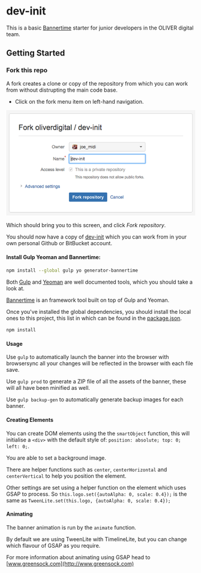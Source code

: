 # dev-init

This is a basic [Bannertime](https://github.com/pyramidium/generator-bannertime) starter for junior developers in the OLIVER digital team.


## Getting Started

### Fork this repo

A fork creates a clone or copy of the repository from which you can work from without distrupting the main code base.

* Click on the fork menu item on left-hand navigation.

![Fork](docs/fork.png)

Which should bring you to this screen, and click *Fork repository*.

You should now have a copy of [dev-init](https://bitbucket.org/oliverdigital/dev-init) which you can work from in your own personal Github or BitBucket account.

#### Install Gulp Yeoman and Bannertime:
```bash
npm install --global gulp yo generator-bannertime
```

Both [Gulp](http://gulpjs.com/) and [Yeoman](http://yeoman.io/) are well documented tools, which you should take a look at.

[Bannertime](https://github.com/pyramidium/generator-bannertime) is an framework tool built on top of Gulp and Yeoman.

Once you've installed the global dependencies, you should install the local ones to this project, this list in which can be found in the [package.json](package.json).

```bash
npm install
```

#### Usage

Use `gulp` to automatically launch the banner into the browser with browsersync all your changes will be reflected in the browser with each file save.

Use `gulp prod` to generate a ZIP file of all the assets of the banner, these will all have been minified as well.

Use `gulp backup-gen` to automatically generate backup images for each banner.

#### Creating Elements

You can create DOM elements using the the `smartObject` function, this will initialise a `<div>` with the default style of: `position: absolute; top: 0; left: 0;`.

You are able to set a background image.

There are helper functions such as `center`, `centerHorizontal` and `centerVertical` to help you position the element.

Other settings are set using a helper function on the element which uses GSAP to process. So `this.logo.set({autoAlpha: 0, scale: 0.4});` is the same as `TweenLite.set(this.logo, {autoAlpha: 0, scale: 0.4});`

#### Animating

The banner animation is run by the `animate` function.

By default we are using TweenLite with TimelineLite, but you can change which flavour of GSAP as you require.

For more information about animating using GSAP head to [www.greensock.com](http://www.greensock.com)

